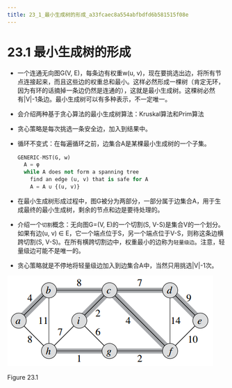 ```yaml
---
title: 23_1_最小生成树的形成_a33fcaec8a554abfbdfd6b581515f08e
---
```


# 23.1 最小生成树的形成

- 一个连通无向图G(V, E)，每条边有权重w(u, v)，现在要挑选出边，将所有节点连接起来，而且这些边的权重总和最小。这样必然形成一棵树（肯定无环，因为有环的话摘掉一条边仍然是连通的），这就是最小生成树。这棵树必然有|V|-1条边。最小生成树可以有多种表示，不一定唯一。
- 会介绍两种基于贪心算法的最小生成树算法：Kruskal算法和Prim算法
- 贪心策略是每次挑选一条安全边，加入到结果中。
- 循环不变式：在每遍循环之前，边集合A是某棵最小生成树的一个子集。
    
    ```python
    GENERIC-MST(G, w)
      A = φ
      while A does not form a spanning tree
        find an edge (u, v) that is safe for A
        A = A ∪ {(u, v)}
    ```
    
- 在最小生成树形成过程中，图G被分为两部分，一部分属于边集合A，用于生成最终的最小生成树，剩余的节点和边是要待处理的。
- 介绍一个`切割`概念：无向图G=(V, E)的一个切割(S, V-S)是集合V的一个划分。如果有边(u, v) ∈ E，它一个端点位于S，另一个端点位于V-S，则称这条边横跨切割(S, V-S)。在所有横跨切割边中，权重最小的边称为`轻量级边`。注意，轻量级边可能不是唯一的。
- 贪心策略就是不停地将轻量级边加入到边集合A中，当然只用挑选|V|-1次。

![2022-05-02_11-24-51](23%201%20最小生成树的形成%20a33fcaec8a554abfbdfd6b581515f08e/2022-05-02_11-24-51.png)

Figure 23.1